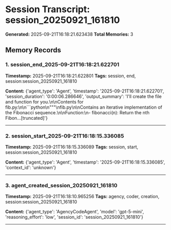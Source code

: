 # Session Transcript: session_20250921_161810

**Generated:** 2025-09-21T16:18:21.623438
**Total Memories:** 3

## Memory Records

### 1. session_end_2025-09-21T16:18:21.622701

**Timestamp:** 2025-09-21T16:18:21.622801
**Tags:** session, end, session:session_20250921_161810

**Content:** {'agent_type': 'Agent', 'timestamp': '2025-09-21T16:18:21.622701', 'session_duration': '0:00:06.286646', 'output_summary': 'I\'ll create the file and function for you.\n\nContents for fib.py:\n\n```python\n"""\nfib.py\n\nContains an iterative implementation of the Fibonacci sequence.\n\nFunction:\n- fibonacci(n): Return the nth Fibon...[truncated]'}

---

### 2. session_start_2025-09-21T16:18:15.336085

**Timestamp:** 2025-09-21T16:18:15.336089
**Tags:** session, start, session:session_20250921_161810

**Content:** {'agent_type': 'Agent', 'timestamp': '2025-09-21T16:18:15.336085', 'context_id': 'unknown'}

---

### 3. agent_created_session_20250921_161810

**Timestamp:** 2025-09-21T16:18:10.965256
**Tags:** agency, coder, creation, session:session_20250921_161810

**Content:** {'agent_type': 'AgencyCodeAgent', 'model': 'gpt-5-mini', 'reasoning_effort': 'low', 'session_id': 'session_20250921_161810'}

---

